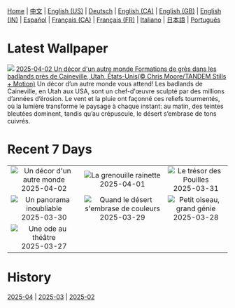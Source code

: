 [Home](../README.md) | [中文](zh-CN.md) | [English (US)](en-US.md) | [Deutsch](de-DE.md) | [English (CA)](en-CA.md) | [English (GB)](en-GB.md) | [English (IN)](en-IN.md) | [Español](es-ES.md) | [Français (CA)](fr-CA.md) | [Français (FR)](fr-FR.md) | [Italiano](it-IT.md) | [日本語](ja-JP.md) | [Português](pt-BR.md)

# Latest Wallpaper
![](https://www.bing.com/th?id=OHR.UtahBadlands_FR-CA1740090528_UHD.jpg)
[2025-04-02 Un décor d'un autre monde Formations de grès dans les badlands près de Caineville, Utah, États-Unis(© Chris Moore/TANDEM Stills + Motion)](https://www.bing.com/th?id=OHR.UtahBadlands_FR-CA1740090528_UHD.jpg)
Un décor d’un autre monde vous attend! Les badlands de Caineville, en Utah aux USA, sont un chef-d'œuvre sculpté par des millions d’années d’érosion. Le vent et la pluie ont façonné ces reliefs tourmentés, où la lumière transforme le paysage à chaque instant: au matin, des teintes bleutées dominent, tandis qu’au crépuscule, le désert s’embrase de tons cuivrés.

# Recent 7 Days
|  |  |  |
|:---:|:---:|:---:|
| ![](https://www.bing.com/th?id=OHR.UtahBadlands_FR-CA1740090528_400x240.jpg "Un décor d'un autre monde") 2025-04-02 | ![](https://www.bing.com/th?id=OHR.TicanFrog_FR-CA1574191785_400x240.jpg "La grenouille rainette") 2025-04-01 | ![](https://www.bing.com/th?id=OHR.ItalyOstuni_FR-CA1443154374_400x240.jpg "Le trésor des Pouilles") 2025-03-31 |
| ![](https://www.bing.com/th?id=OHR.SydneyHarbour_FR-CA1242326658_400x240.jpg "Un panorama inoubliable") 2025-03-30 | ![](https://www.bing.com/th?id=OHR.CarrizoBloom_FR-CA9432246059_400x240.jpg "Quand le désert s'embrase de couleurs") 2025-03-29 | ![](https://www.bing.com/th?id=OHR.NestingMonarch_FR-CA7537769339_400x240.jpg "Petit oiseau, grand génie") 2025-03-28 |
| ![](https://www.bing.com/th?id=OHR.OdeonAthens_FR-CA8874855369_400x240.jpg "Une ode au théâtre") 2025-03-27 |  |  |

# History
[2025-04](../archives/wallpaper/fr-CA/w_2025_04.md) | [2025-03](../archives/wallpaper/fr-CA/w_2025_03.md) | [2025-02](../archives/wallpaper/fr-CA/w_2025_02.md)
